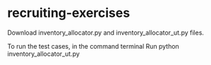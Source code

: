 # recruiting-exercises

Download inventory_allocator.py and inventory_allocator_ut.py files. 

To run the test cases, in the command terminal Run python inventory_allocator_ut.py
